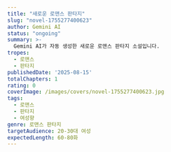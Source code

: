 ```yaml
---
title: "새로운 로맨스 판타지"
slug: "novel-1755277400623"
author: Gemini AI
status: "ongoing"
summary: >-
  Gemini AI가 자동 생성한 새로운 로맨스 판타지 소설입니다.
tropes:
  - 로맨스
  - 판타지
publishedDate: '2025-08-15'
totalChapters: 1
rating: 0
coverImage: /images/covers/novel-1755277400623.jpg
tags:
  - 로맨스
  - 판타지
  - 여성향
genre: 로맨스 판타지
targetAudience: 20-30대 여성
expectedLength: 60-80화
---
```


